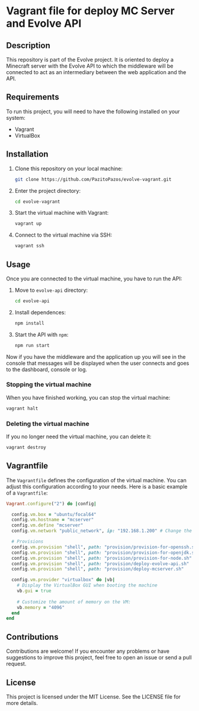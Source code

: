 # Vagrant file for deploy MC Server and Evolve API

## Description

This repository is part of the Evolve project. It is oriented to deploy a Minecraft server with the Evolve API to which the middleware will be connected to act as an intermediary between the web application and the API.

## Requirements

To run this project, you will need to have the following installed on your system:

- Vagrant
- VirtualBox

## Installation

1. Clone this repository on your local machine:

    ```bash
    git clone https://github.com/PazitoPazos/evolve-vagrant.git
    ```

2. Enter the project directory:

    ```bash
    cd evolve-vagrant
    ```

3. Start the virtual machine with Vagrant:

    ```bash
    vagrant up
    ```

4. Connect to the virtual machine via SSH:

    ```bash
    vagrant ssh
    ```

## Usage

Once you are connected to the virtual machine, you have to run the API:
1. Move to `evolve-api` directory:

    ```bash
    cd evolve-api
    ```

2. Install dependences:

    ```bash
    npm install
    ```

3. Start the API with `npm`:

    ```bash
    npm run start
    ```

Now if you have the middleware and the application up you will see in the console that messages will be displayed when the user connects and goes to the dashboard, console or log.

### Stopping the virtual machine
When you have finished working, you can stop the virtual machine:

```bash
vagrant halt
```

### Deleting the virtual machine
If you no longer need the virtual machine, you can delete it:

```bash
vagrant destroy
```

## Vagrantfile

The `Vagrantfile` defines the configuration of the virtual machine. You can adjust this configuration according to your needs. Here is a basic example of a `Vagrantfile`:

```ruby
Vagrant.configure("2") do |config|

  config.vm.box = "ubuntu/focal64"
  config.vm.hostname = "mcserver"
  config.vm.define "mcserver"
  config.vm.network "public_network", ip: "192.168.1.200" # Change the IP according to your needs

  # Provisions
  config.vm.provision "shell", path: "provision/provision-for-openssh.sh"
  config.vm.provision "shell", path: "provision/provision-for-openjdk.sh"
  config.vm.provision "shell", path: "provision/provision-for-node.sh"
  config.vm.provision "shell", path: "provision/deploy-evolve-api.sh"
  config.vm.provision "shell", path: "provision/deploy-mcserver.sh"

  config.vm.provider "virtualbox" do |vb|
    # Display the VirtualBox GUI when booting the machine
    vb.gui = true
  
    # Customize the amount of memory on the VM:
    vb.memory = "4096"
  end
end
```

## Contributions
Contributions are welcome! If you encounter any problems or have suggestions to improve this project, feel free to open an issue or send a pull request.

## License
This project is licensed under the MIT License. See the LICENSE file for more details.
